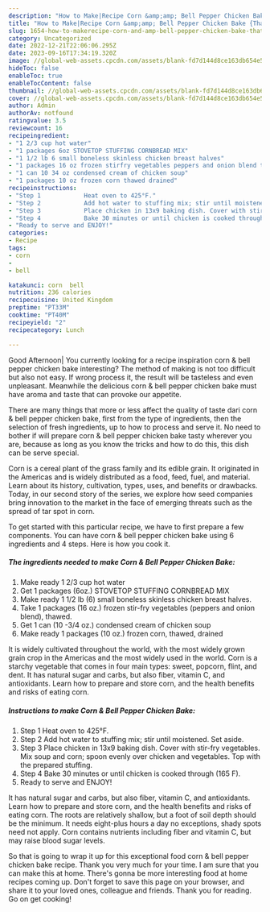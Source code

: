 ```yaml
---
description: "How to Make|Recipe Corn &amp;amp; Bell Pepper Chicken Bake {That is Delicious"
title: "How to Make|Recipe Corn &amp;amp; Bell Pepper Chicken Bake {That is Delicious"
slug: 1654-how-to-makerecipe-corn-and-amp-bell-pepper-chicken-bake-that-is-delicious
category: Uncategorized
date: 2022-12-21T22:06:06.295Z
date: 2023-09-16T17:34:19.320Z
image: //global-web-assets.cpcdn.com/assets/blank-fd7d144d8ce163db654e5a02c40b08a2775adb7897d16e4062681dc7e1b2800f.png
hideToc: false
enableToc: true
enableTocContent: false
thumbnail: //global-web-assets.cpcdn.com/assets/blank-fd7d144d8ce163db654e5a02c40b08a2775adb7897d16e4062681dc7e1b2800f.png
cover: //global-web-assets.cpcdn.com/assets/blank-fd7d144d8ce163db654e5a02c40b08a2775adb7897d16e4062681dc7e1b2800f.png
author: Admin
authorAv: notfound
ratingvalue: 3.5
reviewcount: 16
recipeingredient:
- "1 2/3 cup hot water"
- "1 packages 6oz STOVETOP STUFFING CORNBREAD MIX"
- "1 1/2 lb 6 small boneless skinless chicken breast halves"
- "1 packages 16 oz frozen stirfry vegetables peppers and onion blend thawed"
- "1 can 10 34 oz condensed cream of chicken soup"
- "1 packages 10 oz frozen corn thawed drained"
recipeinstructions:
- "Step 1            Heat oven to 425°F."
- "Step 2            Add hot water to stuffing mix; stir until moistened. Set aside."
- "Step 3            Place chicken in 13x9 baking dish. Cover with stir-fry vegetables. Mix soup and corn; spoon evenly over chicken and vegetables. Top with the prepared stuffing."
- "Step 4            Bake 30 minutes or until chicken is cooked through (165 F)."
- "Ready to serve and ENJOY!"
categories:
- Recipe
tags:
- corn
- 
- bell

katakunci: corn  bell 
nutrition: 236 calories
recipecuisine: United Kingdom
preptime: "PT33M"
cooktime: "PT40M"
recipeyield: "2"
recipecategory: Lunch

---
```



Good Afternoon| You currently looking for a recipe inspiration corn &amp; bell pepper chicken bake interesting? The method of making is not too difficult but also not easy. If wrong process it, the result will be tasteless and even unpleasant. Meanwhile the delicious corn &amp; bell pepper chicken bake must have aroma and taste that can provoke our appetite.






There are many things that more or less affect the quality of taste dari corn &amp; bell pepper chicken bake, first from the type of ingredients, then the selection of fresh ingredients, up to how to process and serve it. No need to bother if will prepare corn &amp; bell pepper chicken bake tasty wherever you are, because as long as you know the tricks and how to do this, this dish can be serve special.


Corn is a cereal plant of the grass family and its edible grain. It originated in the Americas and is widely distributed as a food, feed, fuel, and material. Learn about its history, cultivation, types, uses, and benefits or drawbacks. Today, in our second story of the series, we explore how seed companies bring innovation to the market in the face of emerging threats such as the spread of tar spot in corn.


To get started with this particular recipe, we have to first prepare a few components. You can have corn &amp; bell pepper chicken bake using 6 ingredients and 4 steps. Here is how you cook it.

<!--inarticleads1-->

##### The ingredients needed to make Corn &amp; Bell Pepper Chicken Bake:

1. Make ready 1 2/3 cup hot water
1. Get 1 packages (6oz.) STOVETOP STUFFING CORNBREAD MIX
1. Make ready 1 1/2 lb (6) small boneless skinless chicken breast halves.
1. Take 1 packages (16 oz.) frozen stir-fry vegetables (peppers and onion blend), thawed.
1. Get 1 can (10 -3/4 oz.) condensed cream of chicken soup
1. Make ready 1 packages (10 oz.) frozen corn, thawed, drained


It is widely cultivated throughout the world, with the most widely grown grain crop in the Americas and the most widely used in the world. Corn is a starchy vegetable that comes in four main types: sweet, popcorn, flint, and dent. It has natural sugar and carbs, but also fiber, vitamin C, and antioxidants. Learn how to prepare and store corn, and the health benefits and risks of eating corn. 

<!--inarticleads2-->

##### Instructions to make Corn &amp; Bell Pepper Chicken Bake:

1. Step 1            Heat oven to 425°F.
1. Step 2            Add hot water to stuffing mix; stir until moistened. Set aside.
1. Step 3            Place chicken in 13x9 baking dish. Cover with stir-fry vegetables. Mix soup and corn; spoon evenly over chicken and vegetables. Top with the prepared stuffing.
1. Step 4            Bake 30 minutes or until chicken is cooked through (165 F).
1. Ready to serve and ENJOY!

It has natural sugar and carbs, but also fiber, vitamin C, and antioxidants. Learn how to prepare and store corn, and the health benefits and risks of eating corn. The roots are relatively shallow, but a foot of soil depth should be the minimum. It needs eight-plus hours a day no exceptions, shady spots need not apply. Corn contains nutrients including fiber and vitamin C, but may raise blood sugar levels. 

So that is going to wrap it up for this exceptional food corn &amp; bell pepper chicken bake recipe. Thank you very much for your time. I am sure that you can make this at home. There's gonna be more interesting food at home recipes coming up. Don't forget to save this page on your browser, and share it to your loved ones, colleague and friends. Thank you for reading. Go on get cooking!
